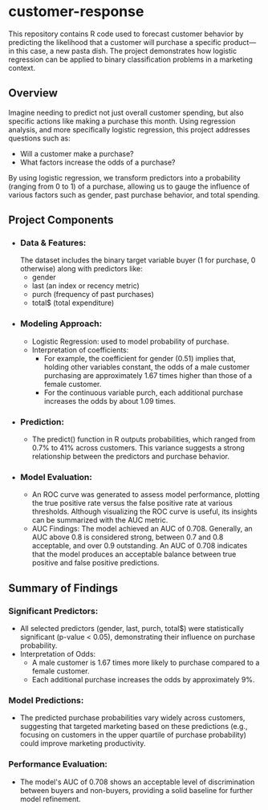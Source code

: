 # customer-response
This repository contains R code used to forecast customer behavior by predicting the likelihood that a customer will purchase a specific product—in this case, a new pasta dish. The project demonstrates how logistic regression can be applied to binary classification problems in a marketing context.

## Overview 
Imagine needing to predict not just overall customer spending, but also specific actions like making a purchase this month. Using regression analysis, and more specifically logistic regression, this project addresses questions such as:
- Will a customer make a purchase?
- What factors increase the odds of a purchase?

By using logistic regression, we transform predictors into a probability (ranging from 0 to 1) of a purchase, allowing us to gauge the influence of various factors such as gender, past purchase behavior, and total spending.

## Project Components
- ### Data & Features:
  The dataset includes the binary target variable buyer (1 for purchase, 0 otherwise) along with predictors like:
  - gender
  - last (an index or recency metric)
  - purch (frequency of past purchases)
  - total$ (total expenditure)
- ### Modeling Approach:
  - Logistic Regression: used to model probability of purchase.
  - Interpretation of coefficients:
     - For example, the coefficient for gender (0.51) implies that, holding other variables constant, the odds of a male customer purchasing are approximately 1.67 times higher than those of a female customer.
     - For the continuous variable purch, each additional purchase increases the odds by about 1.09 times.
- ### Prediction:
   - The predict() function in R outputs probabilities, which ranged from 0.7% to 41% across customers. This variance suggests a strong relationship between the predictors and purchase behavior.
- ### Model Evaluation:
    - An ROC curve was generated to assess model performance, plotting the true positive rate versus the false positive rate at various thresholds. Although visualizing the ROC curve is useful, its insights can be summarized with the AUC metric.
    - AUC Findings: The model achieved an AUC of 0.708. Generally, an AUC above 0.8 is considered strong, between 0.7 and 0.8 acceptable, and over 0.9 outstanding. An AUC of 0.708 indicates that the model produces an acceptable balance between true positive and false positive predictions.
 

## Summary of Findings
### Significant Predictors:
- All selected predictors (gender, last, purch, total$) were statistically significant (p-value < 0.05), demonstrating their influence on purchase probability.
- Interpretation of Odds:
  - A male customer is 1.67 times more likely to purchase compared to a female customer.
  - Each additional purchase increases the odds by approximately 9%.
### Model Predictions:
- The predicted purchase probabilities vary widely across customers, suggesting that targeted marketing based on these predictions (e.g., focusing on customers in the upper quartile of purchase probability) could improve marketing productivity.
### Performance Evaluation:
- The model's AUC of 0.708 shows an acceptable level of discrimination between buyers and non-buyers, providing a solid baseline for further model refinement.

